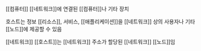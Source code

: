 [[컴퓨터]] [[네트워크]]에 연결된 [[컴퓨터]]나 기타 장치

호스트는 정보 [[리소스]], 서비스, [[애플리케이션]]을 [[네트워크]] 상의 사용자나 기타 [[노드]]에 제공할 수 있음

[[네트워크]] [[호스트]]는 [[네트워크]] 주소가 할당된 [[네트워크]] [[노드]]임

